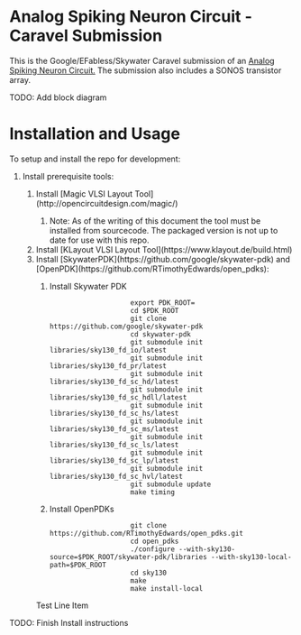 # Analog Spiking Neuron Circuit - Caravel Submission

This is the Google/EFabless/Skywater Caravel submission of an [Analog Spiking Neuron Circuit.](https://ieeexplore.ieee.org/document/9184447) The submission also includes a SONOS transistor array. 

TODO: Add block diagram

[comment]: <> (<p align=”center”>)
[comment]: <> (<img src="/doc/ciic_harness.png" width="75%" height="75%"> )
[comment]: <> (</p>)

# Installation and Usage
To setup and install the repo for development:</br>
<ol>
	<li>Install prerequisite tools:</li>
	<ol>
		<li>Install [Magic VLSI Layout Tool](http://opencircuitdesign.com/magic/)</li>
			<ol>
				<li>Note: As of the writing of this document the tool must be installed from sourcecode. The packaged version is not up to date for use with this repo.</li>
			</ol>
		<li>Install [KLayout VLSI Layout Tool](https://www.klayout.de/build.html)</li>
		<li>Install [SkywaterPDK](https://github.com/google/skywater-pdk) and [OpenPDK](https://github.com/RTimothyEdwards/open_pdks):</li>
			<ol>
				<li>Install Skywater PDK</li>
				<code>
					export PDK_ROOT=<Absolute path where PDKs will be installed>
					cd $PDK_ROOT
					git clone https://github.com/google/skywater-pdk
					cd skywater-pdk
					git submodule init libraries/sky130_fd_io/latest
					git submodule init libraries/sky130_fd_pr/latest
					git submodule init libraries/sky130_fd_sc_hd/latest
					git submodule init libraries/sky130_fd_sc_hdll/latest
					git submodule init libraries/sky130_fd_sc_hs/latest
					git submodule init libraries/sky130_fd_sc_ms/latest
					git submodule init libraries/sky130_fd_sc_ls/latest
					git submodule init libraries/sky130_fd_sc_lp/latest
					git submodule init libraries/sky130_fd_sc_hvl/latest
					git submodule update
					make timing
				</code>
				<li>Install OpenPDKs</li>
				<code>	
					git clone https://github.com/RTimothyEdwards/open_pdks.git
					cd open_pdks
					./configure --with-sky130-source=$PDK_ROOT/skywater-pdk/libraries --with-sky130-local-path=$PDK_ROOT
					cd sky130
					make
					make install-local
				</code>
			</ol>
		</li> Test Line Item </li>
	</ol>
</ol>
 
TODO: Finish Install instructions
